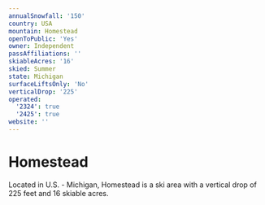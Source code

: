 ```yaml
---
annualSnowfall: '150'
country: USA
mountain: Homestead
openToPublic: 'Yes'
owner: Independent
passAffiliations: ''
skiableAcres: '16'
skied: Summer
state: Michigan
surfaceLiftsOnly: 'No'
verticalDrop: '225'
operated:
  '2324': true
  '2425': true
website: ''
---
```



# Homestead

Located in U.S. - Michigan, Homestead is a ski area with a vertical drop of 225 feet and 16 skiable acres.
